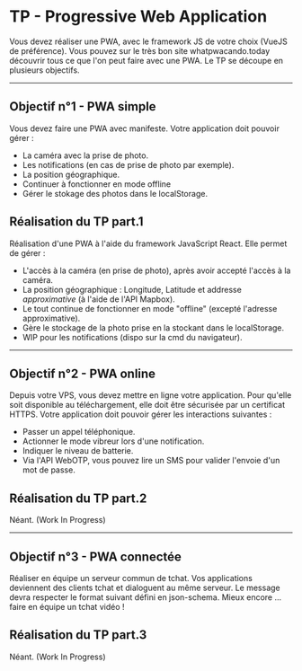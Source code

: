 # TP - Progressive Web Application

Vous devez réaliser une PWA, avec le framework JS de votre choix (VueJS de préférence). Vous pouvez sur le très bon site whatpwacando.today découvrir tous ce que l'on peut faire avec une PWA.
Le TP se découpe en plusieurs objectifs.

---

## Objectif n°1 - PWA simple

Vous devez faire une PWA avec manifeste.
Votre application doit pouvoir gérer :
- La caméra avec la prise de photo.
- Les notifications (en cas de prise de photo par exemple).
- La position géographique.
- Continuer à fonctionner en mode offline
- Gérer le stokage des photos dans le localStorage.

## Réalisation du TP part.1

Réalisation d'une PWA à l'aide du framework JavaScript React. Elle permet de gérer :
- L'accès à la caméra (en prise de photo), après avoir accepté l'accès à la caméra.
- La position géographique : Longitude, Latitude et addresse *approximative* (à l'aide de l'API Mapbox).
- Le tout continue de fonctionner en mode "offline" (excepté l'adresse approximative).
- Gère le stockage de la photo prise en la stockant dans le localStorage.
- WIP pour les notifications (dispo sur la cmd du navigateur).


---

## Objectif n°2 - PWA online

Depuis votre VPS, vous devez mettre en ligne votre application. Pour qu'elle soit disponible au téléchargement, elle doit être sécurisée par un certificat HTTPS.
Votre application doit pouvoir gérer les interactions suivantes :
- Passer un appel téléphonique.
- Actionner le mode vibreur lors d'une notification.
- Indiquer le niveau de batterie.
- Via l'API WebOTP, vous pouvez lire un SMS pour valider l'envoie d'un mot de passe.

## Réalisation du TP part.2

Néant. (Work In Progress)


---

## Objectif n°3 - PWA connectée

Réaliser en équipe un serveur commun de tchat. Vos applications deviennent des clients tchat et dialoguent au même serveur. Le message devra respecter le format suivant défini en json-schema.
Mieux encore ... faire en équipe un tchat vidéo !

## Réalisation du TP part.3

Néant. (Work In Progress)
